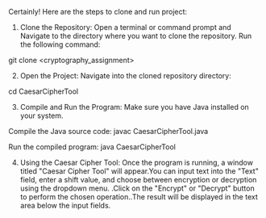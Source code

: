 
Certainly! Here are the steps to clone and run project:

1. Clone the Repository:
Open a terminal or command prompt and Navigate to the directory where you want to clone the repository.
  Run the following command: 

  git clone <cryptography_assignment>

2. Open the Project:
 Navigate into the cloned repository directory: 

  cd CaesarCipherTool

3. Compile and Run the Program:
Make sure you have Java installed on your system.

 Compile the Java source code: 
  javac CaesarCipherTool.java

 Run the compiled program: 
  java CaesarCipherTool

4. Using the Caesar Cipher Tool:
Once the program is running, a window titled "Caesar Cipher Tool" will appear.You can input text into the "Text" field, enter a shift value, and choose between encryption or decryption using the dropdown menu.
.Click on the "Encrypt" or "Decrypt" button to perform the chosen operation..The result will be displayed in the text area below the input fields.
